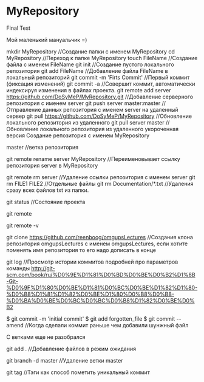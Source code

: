 MyRepository
============

Final Test

Мой маленький мануальчик =)

mkdir MyRepository //Создание папки с именем MyRepository 
cd MyRepository //Переход к папке MyRepository 
touch FileName //Создание файла с именем FileName 
git init //Создание пустого локального репозитория
git add FileName //Добавление файла FileName в локальный репозиторий
git commit -m 'Firts Commit' //Первый коммит (фиксация изменений)
git commit -a //Совершит коммит, автоматически индексируя изменения в файлах проекта.
git remote add server https://github.com/DoSyMeP/MyRepository.git //Добавление серверного репозитория с именем server
git push server master:master //Отправление данных репозитория с именем server на удаленный сервер
git pull https://github.com/DoSyMeP/MyRepository //Обновление локального репозитория из удаленного
git pull server master //Обновление локального репозитория из удаленного укороченная версия
Создание репозитория с именем MyRepository

master //ветка репозитория

git remote rename server MyRepository //Переименовывает ссылку репозитория server в MyRepository

git remote rm server //Удаление ссылки репозитория с именем server
git rm FILE1 FILE2 //Отдельные файлы
git rm Documentation/\*.txt //Удаления сразу всех файлов txt из папки.

git status //Состояние проекта

git remote 

git remote -v

git clone https://github.com/reenboog/omgupsLectures //Создания клона репозитория omgupsLectures c именем omgupsLectures, если хотите поменять имя репозитория то его надо дописать в конце

git log //Просмотр истории коммитов подробней про параметров команды http://git-scm.com/book/ru/%D0%9E%D1%81%D0%BD%D0%BE%D0%B2%D1%8B-Git-%D0%9F%D1%80%D0%BE%D1%81%D0%BC%D0%BE%D1%82%D1%80-%D0%B8%D1%81%D1%82%D0%BE%D1%80%D0%B8%D0%B8-%D0%BA%D0%BE%D0%BC%D0%BC%D0%B8%D1%82%D0%BE%D0%B2

$ git commit -m 'initial commit' 
$ git add forgotten_file
$ git commit --amend //Когда сделали коммит раньше чем добавили шунжный файл

С ветками еще не разобрался

git add . //Добавление файлов в режим ожидания

git branch -d master //Удаление ветки master

git tag //Тэги как способ пометить уникальный коммит
